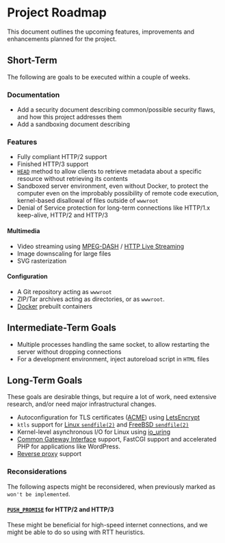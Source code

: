# Project Roadmap
This document outlines the upcoming features, improvements and enhancements
planned for the project.

## Short-Term
The following are goals to be executed within a couple of weeks.

### Documentation
* Add a security document describing common/possible security flaws, and how this project addresses them
* Add a sandboxing document describing

### Features
* Fully compliant HTTP/2 support
* Finished HTTP/3 support
* [`HEAD`](https://developer.mozilla.org/en-US/docs/Web/HTTP/Methods/HEAD) method to allow clients to retrieve metadata about a specific resource without retrieving its contents
* Sandboxed server environment, even without Docker, to protect the computer even on the improbably possibility of remote code execution, kernel-based disallowal of files outside of `wwwroot`
* Denial of Service protection for long-term connections like HTTP/1.x keep-alive, HTTP/2 and HTTP/3

#### Multimedia
* Video streaming using [MPEG-DASH](https://en.wikipedia.org/wiki/Dynamic_Adaptive_Streaming_over_HTTP) / [HTTP Live Streaming](https://en.wikipedia.org/wiki/HTTP_Live_Streaming)
* Image downscaling for large files
* SVG rasterization

#### Configuration
* A Git repository acting as `wwwroot`
* ZIP/Tar archives acting as directories, or as `wwwroot`.
* [Docker](https://docker.com/) prebuilt containers


## Intermediate-Term Goals
* Multiple processes handling the same socket, to allow restarting the server without dropping connections
* For a development environment, inject autoreload script in `HTML` files

## Long-Term Goals
These goals are desirable things, but require a lot of work, need extensive
research, and/or need major infrastructural changes.

* Autoconfiguration for TLS certificates ([ACME](https://www.rfc-editor.org/rfc/rfc8555)) using [LetsEncrypt](https://letsencrypt.org)
* `ktls` support for [Linux `sendfile(2)`](https://man7.org/linux/man-pages/man2/sendfile.2.html) and [FreeBSD `sendfile(2)`](https://man.freebsd.org/cgi/man.cgi?query=sendfile&sektion=2&format=html)
* Kernel-level asynchronous I/O for Linux using [io_uring](https://man.archlinux.org/man/io_uring.7)
* [Common Gateway Interface](https://en.wikipedia.org/wiki/Common_Gateway_Interface) support, FastCGI support and accelerated PHP for applications like WordPress.
* [Reverse proxy](https://www.cloudflare.com/learning/cdn/glossary/reverse-proxy/) support

### Reconsiderations
The following aspects might be reconsidered, when previously marked as `won't be implemented`.

#### [`PUSH_PROMISE`](https://http3-explained.haxx.se/en/h3/h3-push) for HTTP/2 and HTTP/3
These might be beneficial for high-speed internet connections, and we might be
able to do so using with RTT heuristics.
